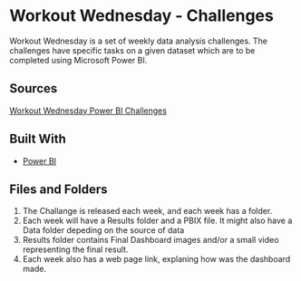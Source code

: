 # Workout Wednesday - Challenges

Workout Wednesday is a set of weekly data analysis challenges. The challenges have specific tasks on a given dataset which are to be completed using Microsoft Power BI.

## Sources

[Workout Wednesday Power BI Challenges](http://www.workout-wednesday.com/power-bi-challenges/)

## Built With

* [Power BI](https://powerbi.microsoft.com/en-us/)


## Files and Folders

1. The Challange is released each week, and each week has a folder.
2. Each week will have a Results folder and a PBIX file. It might also have a Data folder depeding on the source of data
3. Results folder contains Final Dashboard images and/or a small video representing the final result.
4. Each week also has a web page link, explaning how was the dashboard made.

